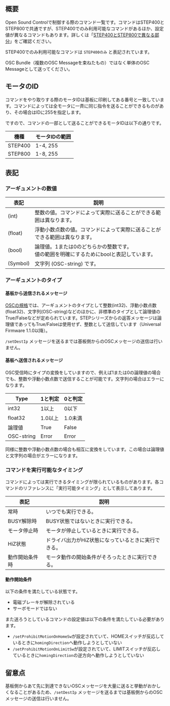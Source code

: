 ## 概要

Open Sound Controlで制御する際のコマンド一覧です。コマンドはSTEP400とSTEP800で共通ですが、STEP400でのみ利用可能なコマンドがあるほか、設定値が異なるコマンドもあります。詳しくは「[STEP400とSTEP800で異なる部分](https://ponoor.com/docs/step-series/osc-command-reference/diff_400_800_command/)」をご確認ください。

STEP400でのみ利用可能なコマンドは `STEP400のみ` と表記されています。

OSC Bundle（複数のOSC Messageを束ねたもの）ではなく単体のOSC Messageとして送ってください。

## モータのID

コマンドをやり取りする際のモータIDは基板に印刷してある番号と一致しています。コマンドによっては全モータに一斉に同じ指令を送ることができるものがあり、その場合はIDに255を指定します。

ですので、コマンドの一部として送ることができるモータIDは以下の通りです。

| 機種 | モータIDの範囲|
| --- | --- |
| STEP400 | 1-4, 255 |
| STEP800 | 1-8, 255 |

## 表記

### アーギュメントの数値

| 表記 | 説明 |
|--------|--------|
| (int) | 整数の値。コマンドによって実際に送ることができる範囲は異なります。 |
| (float) | 浮動小数点数の値。コマンドによって実際に送ることができる範囲は異なります。 |
| (bool) | 論理値。1または0のどちらかの整数です。<br />値の範囲を明確にするためにboolと表記しています。 |
| (Symbol) | 文字列 (OSC-string) です。|

### アーギュメントのタイプ
#### 基板から送信されるメッセージ
[OSCの規格](https://opensoundcontrol.stanford.edu/spec-1_0.html)では、アーギュメントのタイプとして整数(int32)、浮動小数点数(float32)、文字列(OSC-string)などのほかに、非標準のタイプとして論理値のTrue/Falseなどが定められています。STEPシリーズからの返答メッセージは論理値であってもTrue/Falseは使用せず、整数として送信しています（Universal Firmware 1.1.0以降）。

`/setDestIp` メッセージを送るまでは基板側からのOSCメッセージの送信は行いません。

#### 基板へ送信されるメッセージ
OSC受信時にタイプの変換をしていますので、例えば1または0の論理値の場合でも、整数や浮動小数点数で送信することが可能です。文字列の場合はエラーになります。

| Type | 1と判定 | 0と判定 |
| --- | --- | --- |
| int32 | 1以上 | 0以下 |
| float32 | 1.0以上 | 1.0未満 |
| 論理値 | True | False |
| OSC-string | Error | Error |

同様に整数や浮動小数点数の場合も相互に変換をしています。この場合は論理値と文字列の場合がエラーになります。


### コマンドを実行可能なタイミング

コマンドによっては実行できるタイミングが限られているものがあります。各コマンドのリファレンスに「実行可能タイミング」として表示してあります。

| 表記 | 説明 |
|--------|--------|
| 常時 | いつでも実行できる。 |
| BUSY解除時 | BUSY状態ではないときに実行できる。 |
| モータ停止時 | モータが停止しているときに実行できる。 |
| HiZ状態 | ドライバ出力がHiZ状態になっているときに実行できる。 |
| 動作開始条件時 | モータ動作の開始条件がそろったときに実行できる。|

#### 動作開始条件
以下の条件を満たしている状態です。
- 電磁ブレーキが解除されている
- サーボモードではない

また送ろうとしているコマンドの設定値は以下の条件を満たしている必要があります。
- `/setProhibitMotionOnHomeSw`が設定されていて、HOMEスイッチが反応しているときに`homingDirection`へ動作しようとしていない
- `/setProhibitMotionOnLimitSw`が設定されていて、LIMITスイッチが反応しているときに`homingDirection`の逆方向へ動作しようとしていない


## 留意点

基板側からあて先に到達できないOSCメッセージを大量に送ると挙動がおかしくなることがあるため、`/setDestIp` メッセージを送るまでは基板側からのOSCメッセージの送信は行いません。